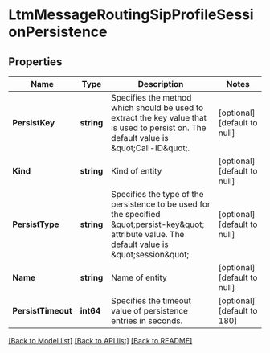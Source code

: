 # LtmMessageRoutingSipProfileSessionPersistence

## Properties
Name | Type | Description | Notes
------------ | ------------- | ------------- | -------------
**PersistKey** | **string** | Specifies the method which should be used to extract the key value that is used to persist on. The default value is \&quot;Call-ID\&quot;. | [optional] [default to null]
**Kind** | **string** | Kind of entity | [optional] [default to null]
**PersistType** | **string** | Specifies the type of the persistence to be used for the specified \&quot;persist-key\&quot; attribute value. The default value is \&quot;session\&quot;. | [optional] [default to null]
**Name** | **string** | Name of entity | [optional] [default to null]
**PersistTimeout** | **int64** | Specifies the timeout value of persistence entries in seconds. | [optional] [default to 180]

[[Back to Model list]](../README.md#documentation-for-models) [[Back to API list]](../README.md#documentation-for-api-endpoints) [[Back to README]](../README.md)


